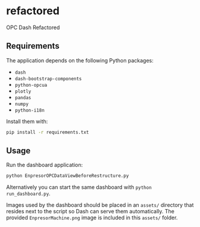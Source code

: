# refactored

OPC Dash Refactored

## Requirements

The application depends on the following Python packages:

- `dash`
- `dash-bootstrap-components`
- `python-opcua`
- `plotly`
- `pandas`
- `numpy`
- `python-i18n`

Install them with:

```bash
pip install -r requirements.txt
```

## Usage

Run the dashboard application:

```bash
python EnpresorOPCDataViewBeforeRestructure.py
```

Alternatively you can start the same dashboard with `python run_dashboard.py`.

Images used by the dashboard should be placed in an `assets/` directory that
resides next to the script so Dash can serve them automatically.
The provided `EnpresorMachine.png` image is included in this `assets/` folder.

